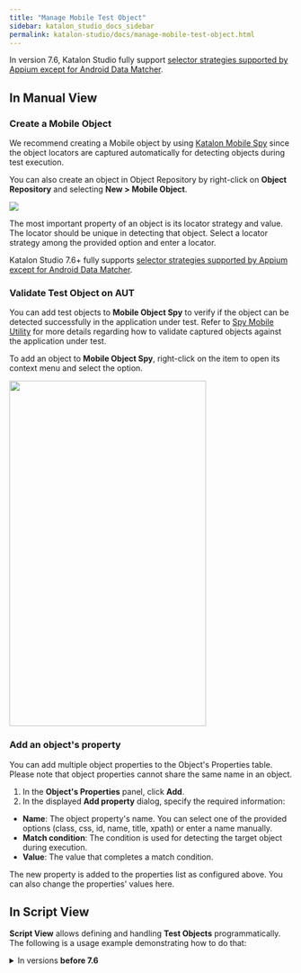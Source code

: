 ```yaml
---
title: "Manage Mobile Test Object" 
sidebar: katalon_studio_docs_sidebar
permalink: katalon-studio/docs/manage-mobile-test-object.html 
---
```


In version 7.6, Katalon Studio fully support [selector strategies supported by Appium except for Android Data Matcher](https://docs.katalon.com/katalon-studio/docs/locators_object_identification.html).

## In Manual View

### Create a Mobile Object

We recommend creating a Mobile object by using [Katalon Mobile Spy](https://docs.katalon.com/katalon-studio/docs/spy-mobile-utility.html) since the object locators are captured automatically for detecting objects during test execution.

You can also create an object in Object Repository by right-click on **Object Repository** and selecting **New > Mobile Object**.

<img src="https://github.com/katalon-studio/docs-images/raw/master/katalon-studio/docs/mobile-selector-strategies/create-new-mobile-object.png">

The most important property of an object is its locator strategy and value. The locator should be unique in detecting that object. Select a locator strategy among the provided option and enter a locator.

Katalon Studio 7.6+ fully supports [selector strategies supported by Appium except for Android Data Matcher](https://docs.katalon.com/katalon-studio/docs/locators_object_identification.html).

### Validate Test Object on AUT

You can add test objects to **Mobile Object Spy** to verify if the object can be detected successfully in the application under test. Refer to [Spy Mobile Utility](https://docs.katalon.com/katalon-studio/docs/spy-mobile-utility.html) for more details regarding how to validate captured objects against the application under test.

To add an object to **Mobile Object Spy**, right-click on the item to open its context menu and select the option.

<img src="https://github.com/katalon-studio/docs-images/raw/master/katalon-studio/docs/manage-mobile-test-object./add-mobile.png" width="350" height="614">

### Add an object's property

You can add multiple object properties to the Object's Properties table. Please note that object properties cannot share the same name in an object.

1. In the **Object's Properties** panel, click **Add**.
2. In the displayed **Add property** dialog, specify the required information:

* **Name**: The object property's name. You can select one of the provided options (class, css, id, name, title, xpath) or enter a name manually.
* **Match condition**: The condition is used for detecting the target object during execution.
* **Value**: The value that completes a match condition.

The new property is added to the properties list as configured above. You can also change the properties' values here.

## In Script View

**Script View** allows defining and handling **Test Objects** programmatically. The following is a usage example demonstrating how to do that:

<details><summary>In versions <strong>before 7.6</strong></summary>

## In Manual View

### Create a Mobile Test Object and its locator

To create a new Mobile test object, do as follows:

1. Select **File > New > Test Object** from the main menu.
2. In the displayed **New Test Object** dialog, provide a name for the new test object, then click **OK** button.

A new test object is created under the **Object Repository** of Katalon Studio.

Katalon Studio selects **Attributes** by default to locate mobile test objects. A test object is typically built up by a number of properties. Check on one or multiple **Detect object by** in the **Object's Properties** table to compose a **Selected Locator** for the object. During test execution, Katalon Studio bases on such information to detect an object.

In the following example, Katalon Studio tries to find any object on AUT with **text** to satisfy the defined criteria during execution.

<img src="https://github.com/katalon-studio/docs-images/raw/master/katalon-studio/docs/manage-mobile-test-object./detect.png">

### Add an object's property

You can add multiple object properties to the Object's Properties table. Please note that object properties cannot share the same name in an object.

1. In the **Object's Properties** panel, click **Add**.
2. In the displayed **Add property** dialog, specify the required information:

   <img src="https://github.com/katalon-studio/docs-images/raw/master/katalon-studio/docs/manage-mobile-test-object./object-properties.png" width="757" height="275">

   where:

* **Name**: The object property's name. You can select one of the provided options (class, css, id, name, title, xpath) or enter a name manually.
* **Match condition**: The condition is used for detecting the target object during execution.
* **Value**: The value that completes a match condition.

The new property is added to the properties list as configured above. You can also change the properties' values here.

### Validate Test Object on AUT

You can add test objects to **Mobile Object Spy** to verify if the object can be detected successfully in the application under test. Refer to [Spy Mobile Utility](https://docs.katalon.com/katalon-studio/docs/spy-mobile-utility.html) for more details regarding how to validate captured objects against the application under test.

To add an object to **Mobile Object Spy**, right-click on the item to open its context menu and select the option.

<img src="https://github.com/katalon-studio/docs-images/raw/master/katalon-studio/docs/manage-mobile-test-object./add-mobile.png" width="350" height="614">

## In Script View

**Script View** allows defining and handling **Test Objects** programmatically. The following is a usage example demonstrating how to do that:

<img src="https://github.com/katalon-studio/docs-images/raw/master/katalon-studio/docs/manage-mobile-test-object./script-ex.png" width="827" height="258">

1. Refer to existing objects using the `findTestObject()` method:

```groovy
// Find an object which was defined already in Object Repository
myPredefinedObject = findTestObject('android.widget.TextView - App')
```

2. Create a new object programmatically using the `TestObject` class:

```groovy
// Create a new object programmatically
myNewObject = new TestObject("TestObjectID")
```

3. Add a property to an object using the `addProperty()` method:

```groovy
// Add property to Test Object, a property is defined by:
// property name,
// condition type,
// property value,
// a boolean value to indicate if the property will be used to identify the object during execution
myNewObject.addProperty("class", ConditionType.EQUALS, "android.widget.TextView", true)
```
